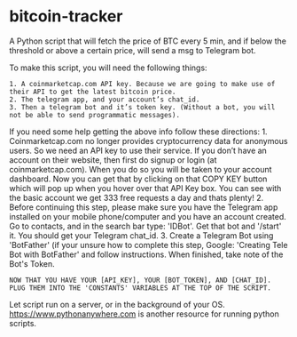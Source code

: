 # bitcoin-tracker
A Python script that will fetch the price of BTC every 5 min, and if below the threshold or above a certain price, will send a msg to Telegram bot.

To make this script, you will need the following things:

    1. A coinmarketcap.com API key. Because we are going to make use of their API to get the latest bitcoin price.
    2. The telegram app, and your account’s chat_id.
    3. Then a telegram bot and it’s token key. (Without a bot, you will not be able to send programmatic messages). 
    
If you need some help getting the above info follow these directions:
    1. Coinmarketcap.com no longer provides cryptocurrency data for anonymous users. So we need an API key to use their service. If you don’t have an account on their website, then first do signup or login (at coinmarketcap.com). When you do so you will be taken to your account dashboard. Now you can get that by clicking on that COPY KEY button which will pop up when you hover over that API Key box. You can see with the basic account we get 333 free requests a day and thats plenty!
    2. Before continuing this step, please make sure you have the Telegram app installed on your mobile phone/computer and you have an account created. Go to contacts, and in the search bar type: 'IDBot'.  Get that bot and '/start' it. You should get your Telegram chat_id.
    3. Create a Telegram Bot using 'BotFather' (if your unsure how to complete this step, Google: 'Creating Tele Bot with BotFather' and follow instructions. When finished, take note of the Bot's Token.
    
    NOW THAT YOU HAVE YOUR [API_KEY], YOUR [BOT_TOKEN], AND [CHAT_ID]. PLUG THEM INTO THE 'CONSTANTS' VARIABLES AT THE TOP OF THE SCRIPT.

Let script run on a server, or in the background of your OS. https://www.pythonanywhere.com is another resource for running python scripts. 
